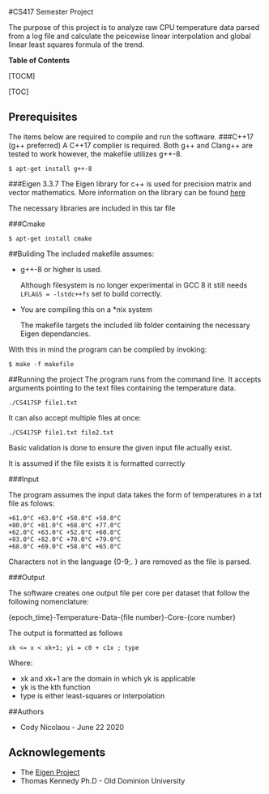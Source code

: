 
#CS417 Semester Project

The purpose of this project is to analyze raw CPU temperature data parsed from a log file and calculate the peicewise linear interpolation and global linear least squares formula of the trend.

**Table of Contents**

[TOCM]

[TOC]

## Prerequisites
The items below are required to compile and run the software.
###C++17 (g++ preferred)
A C++17 complier is required. Both g++ and Clang++ are tested to work however, the makefile utilizes g++-8.

`$ apt-get install g++-8`

###Eigen 3.3.7
The Eigen library for c++ is used for precision matrix and vector mathematics. More information on the library can be found [here](http://eigen.tuxfamily.org/index.php?title=Main_Page "here")

The necessary libraries are included in this tar file

###Cmake

`$ apt-get install cmake`

##Buliding
The included makefile assumes:
- g++-8 or higher is used.

	Although filesystem is no longer experimental in GCC 8 it still needs `LFLAGS = -lstdc++fs` set to build correctly.

- You are compiling this on a *nix system

	The makefile targets the included lib folder containing the necessary Eigen dependancies.

With this in mind the program can be compiled by invoking:

`$ make -f makefile`

##Running the project
The program runs from the command line. It accepts arguments pointing to the text files containing the temperature data.

`./CS417SP file1.txt`

It can also accept multiple files at once:

`./CS417SP file1.txt file2.txt`

Basic validation is done to ensure the given input file actually exist.

It is assumed if the file exists it is formatted correctly

###Input

The program assumes the input data takes the form of temperatures in a txt file as folows:

    +61.0°C +63.0°C +50.0°C +58.0°C
    +80.0°C +81.0°C +68.0°C +77.0°C
    +62.0°C +63.0°C +52.0°C +60.0°C
    +83.0°C +82.0°C +70.0°C +79.0°C
    +68.0°C +69.0°C +58.0°C +65.0°C

Characters not in the language {0-9;. } are removed as the file is parsed.

###Output

The software creates one output file per core per dataset that follow the following nomenclature:

{epoch_time}-Temperature-Data-{file number}-Core-{core number}

The output is formatted as follows

`xk <= x < xk+1; yi = c0 + c1x ; type`

Where:
- xk and xk+1 are the domain in which yk is applicable
- yk is the kth function
- type is either least-squares or interpolation

##Authors
- Cody Nicolaou - June 22 2020

## Acknowlegements
- The [Eigen Project](http://eigen.tuxfamily.org/index.php?title=Main_Page "Eigen Project")
-  Thomas Kennedy Ph.D - Old Dominion University
